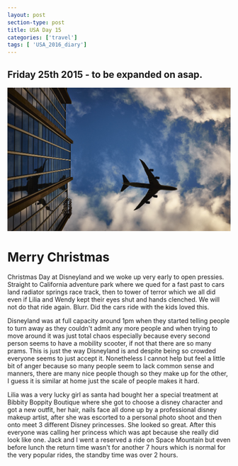 ```yaml
---
layout: post
section-type: post
title: USA Day 15
categories: ['travel']
tags: [ 'USA_2016_diary']
---
```

## Friday 25th 2015 - to be expanded on asap.

![USA](/img/travel.jpg)

# Merry Christmas

Christmas Day at Disneyland and we woke up very early to open pressies.
Straight to California adventure park where we qued for a fast past to cars land radiator springs race track, then to tower of terror which we all did even if Lilia and Wendy kept their eyes shut and hands clenched. We will not do that ride again. Blurr. Did the cars ride with the kids loved this.

Disneyland was at full capacity around 1pm when they started telling people to turn away as they couldn't admit any more people and when trying to move around it was just total chaos especially because every second person seems to have a mobility scooter, if not that there are so many prams. This is just the way Disneyland is and despite being so crowded everyone seems to just accept it. Nonetheless I cannot help but feel a little bit of anger because so many people seem to lack common sense and manners, there are many nice people though so they make up for the other, I guess it is similar at home just the scale of people makes it hard.


Lilia was a very lucky girl as santa had bought her a special treatment at Bibbity Boppity Boutique where she got to choose a disney character and got a new outfit, her hair, nails face all done up by a professional disney makeup artist, after she was escorted to a personal photo shoot and then onto meet 3 different Disney princesses. She looked so great. After this everyone was calling her princess which was apt because she really did look like one. Jack and I went a reserved a ride on Space Mountain but even before lunch the return time wasn't for another 7 hours which is normal for the very popular rides, the standby time was over 2 hours.
